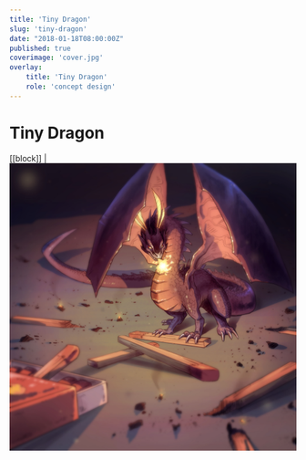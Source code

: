```yaml
---
title: 'Tiny Dragon'
slug: 'tiny-dragon'
date: "2018-01-18T08:00:00Z"
published: true
coverimage: 'cover.jpg'
overlay:
    title: 'Tiny Dragon'
    role: 'concept design'
---
```


# Tiny Dragon

[[block]]
| ![Tiny Dragon](tiny-dragon.jpg)
